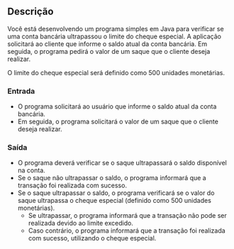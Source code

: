 ## Descrição

Você está desenvolvendo um programa simples em Java para verificar se uma conta bancária ultrapassou o limite do cheque especial. A aplicação solicitará ao cliente que informe o saldo atual da conta bancária. Em seguida, o programa pedirá o valor de um saque que o cliente deseja realizar.

O limite do cheque especial será definido como 500 unidades monetárias.

### Entrada

- O programa solicitará ao usuário que informe o saldo atual da conta bancária.
- Em seguida, o programa solicitará o valor de um saque que o cliente deseja realizar.

### Saída

- O programa deverá verificar se o saque ultrapassará o saldo disponível na conta.
- Se o saque não ultrapassar o saldo, o programa informará que a transação foi realizada com sucesso.
- Se o saque ultrapassar o saldo, o programa verificará se o valor do saque ultrapassa o cheque especial (definido como 500 unidades monetárias).
  - Se ultrapassar, o programa informará que a transação não pode ser realizada devido ao limite excedido.
  - Caso contrário, o programa informará que a transação foi realizada com sucesso, utilizando o cheque especial.
